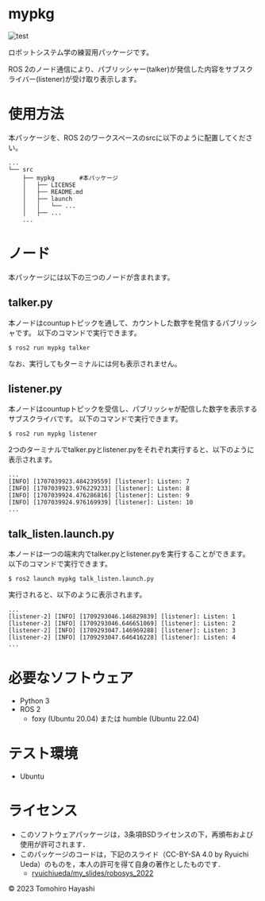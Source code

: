 # mypkg
![test](https://github.com/tompsonpiano/ros2_ws/actions/workflows/test.yml/badge.svg)

ロボットシステム学の練習用パッケージです。

ROS 2のノード通信により、パブリッシャー(talker)が発信した内容をサブスクライバー(listener)が受け取り表示します。

# 使用方法
本パッケージを、ROS 2のワークスペースのsrcに以下のように配置してください。
```
...
└── src
    ├── mypkg       #本パッケージ
    │   ├── LICENSE
    │   ├── README.md
    │   ├── launch
    │   │   └── ...
    │   ├── ...
    ...
```
# ノード
本パッケージには以下の三つのノードが含まれます。



## talker.py
本ノードはcountupトピックを通して、カウントした数字を発信するパブリッシャです。
以下のコマンドで実行できます。
```
$ ros2 run mypkg talker
```
なお、実行してもターミナルには何も表示されません。

## listener.py
本ノードはcountupトピックを受信し、パブリッシャが配信した数字を表示するサブスクライバです。
以下のコマンドで実行できます。
```
$ ros2 run mypkg listener
```

2つのターミナルでtalker.pyとlistener.pyをそれぞれ実行すると、以下のように表示されます。
```
...
[INFO] [1707039923.484239559] [listener]: Listen: 7
[INFO] [1707039923.976229233] [listener]: Listen: 8
[INFO] [1707039924.476286816] [listener]: Listen: 9
[INFO] [1707039924.976169939] [listener]: Listen: 10
...
```

## talk_listen.launch.py
本ノードは一つの端末内でtalker.pyとlistener.pyを実行することができます。
以下のコマンドで実行できます。
```
$ ros2 launch mypkg talk_listen.launch.py
```

実行されると、以下のように表示されます。
```
...
[listener-2] [INFO] [1709293046.146829839] [listener]: Listen: 1
[listener-2] [INFO] [1709293046.646651069] [listener]: Listen: 2
[listener-2] [INFO] [1709293047.146969288] [listener]: Listen: 3
[listener-2] [INFO] [1709293047.646416228] [listener]: Listen: 4
...
```


# 必要なソフトウェア
* Python 3
* ROS 2 
    * foxy (Ubuntu 20.04) または humble (Ubuntu 22.04)

# テスト環境
* Ubuntu


# ライセンス
* このソフトウェアパッケージは，3条項BSDライセンスの下，再頒布および使用が許可されます．
* このパッケージのコードは，下記のスライド（CC-BY-SA 4.0 by Ryuichi Ueda）のものを，本人の許可を得て自身の著作としたものです．
    * [ryuichiueda/my_slides/robosys_2022](https://github.com/ryuichiueda/my_slides/tree/master/robosys_2022)

© 2023 Tomohiro Hayashi
